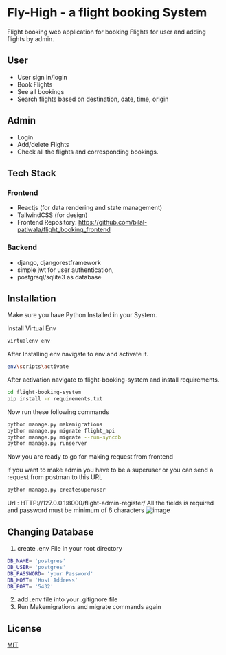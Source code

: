 # Fly-High - a flight booking System

Flight booking web application for booking Flights for user and adding flights by admin.

## User
* User sign in/login
* Book Flights
* See all bookings
* Search flights based on destination, date, time, origin

## Admin
* Login
* Add/delete Flights
* Check all the flights and corresponding bookings.

## Tech Stack 

### Frontend
* Reactjs (for data rendering and state management)
* TailwindCSS (for design)
* Frontend Repository: https://github.com/bilal-patiwala/flight_booking_frontend

### Backend
* django, djangorestframework
* simple jwt for user authentication,
* postgrsql/sqlite3 as database

## Installation

Make sure you have Python Installed in your System.

Install Virtual Env

```bash
virtualenv env
```
After Installing env navigate to env and activate it.

```bash
env\scripts\activate
```
After activation navigate to flight-booking-system and install requirements.

```bash
cd flight-booking-system
pip install -r requirements.txt
```
Now run these following commands

```bash
python manage.py makemigrations
python manage.py migrate flight_api
python manage.py migrate --run-syncdb
python manage.py runserver
```

Now you are ready to go for making request from frontend

if you want to make admin you have to be a superuser or you can send a request from postman to this URL

```bash
python manage.py createsuperuser
```
Url : HTTP://127.0.0.1:8000/flight-admin-register/ All the fields is required and password must be minimum of 6 characters
![image](https://github.com/bilal-patiwala/flight_booking_system/assets/95634055/4f100479-70a2-4187-9bcc-f29739942396)


## Changing Database

1) create .env File in your root directory

```bash
DB_NAME= 'postgres'
DB_USER= 'postgres'
DB_PASSWORD= 'your Password'
DB_HOST= 'Host Address'
DB_PORT= '5432'
```
2) add .env file into your .gitignore file
3) Run Makemigrations and migrate commands again

## License

[MIT](https://choosealicense.com/licenses/mit/)
